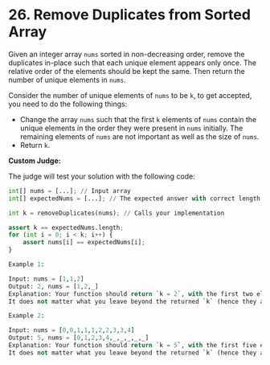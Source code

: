 # 26. Remove Duplicates from Sorted Array

Given an integer array `nums` sorted in non-decreasing order, remove the duplicates in-place such that each unique element appears only once. The relative order of the elements should be kept the same. Then return the number of unique elements in `nums`.

Consider the number of unique elements of `nums` to be `k`, to get accepted, you need to do the following things:

- Change the array `nums` such that the first `k` elements of `nums` contain the unique elements in the order they were present in `nums` initially. The remaining elements of `nums` are not important as well as the size of `nums`.
- Return `k`.

**Custom Judge:**

The judge will test your solution with the following code:

```python
int[] nums = [...]; // Input array
int[] expectedNums = [...]; // The expected answer with correct length

int k = removeDuplicates(nums); // Calls your implementation

assert k == expectedNums.length;
for (int i = 0; i < k; i++) {
    assert nums[i] == expectedNums[i];
}

Example 1:

Input: nums = [1,1,2]
Output: 2, nums = [1,2,_]
Explanation: Your function should return `k = 2`, with the first two elements of `nums` being 1 and 2 respectively.
It does not matter what you leave beyond the returned `k` (hence they are underscores).

Example 2:

Input: nums = [0,0,1,1,1,2,2,3,3,4]
Output: 5, nums = [0,1,2,3,4,_,_,_,_,_]
Explanation: Your function should return `k = 5`, with the first five elements of `nums` being 0, 1, 2, 3, and 4 respectively.
It does not matter what you leave beyond the returned `k` (hence they are underscores).
```
